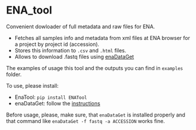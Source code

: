 # ENA_tool
Convenient dowloader of full metadata and raw files for ENA.

- Fetches all samples info and metadata from xml files at ENA browser for a project by project id (accession). 
- Stores this information to `.csv` and `.html` files. 
- Allows to download .fastq files using [enaDataGet](https://github.com/enasequence/enaBrowserTools)

The examples of usage this tool and the outputs you can find in `examples` folder.

To use, please install:
 - EnaTool: `pip install ENATool`
 - enaDataGet: follow the [instructions](https://github.com/enasequence/enaBrowserTools) 

Before usage, please, make sure, that `enaDataGet` is installed properly and that command like `enaDataGet -f fastq -a ACCESSION` works fine.
